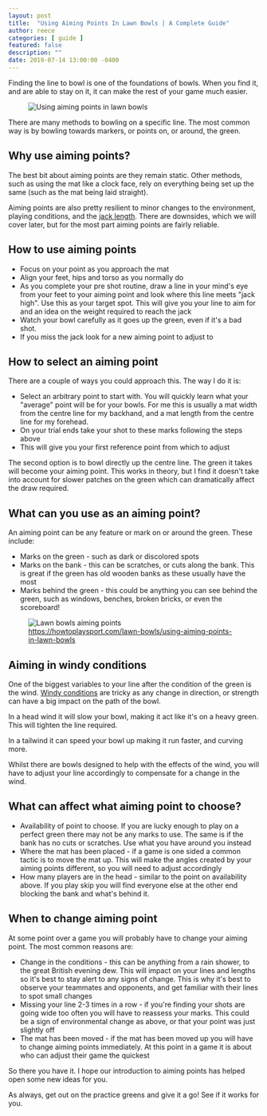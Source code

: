 ```yaml
---
layout: post
title:  "Using Aiming Points In Lawn Bowls | A Complete Guide"
author: reece
categories: [ guide ]
featured: false
description: ""
date: 2019-07-14 13:00:00 -0400
---
```

    

<!-- wp:paragraph -->
<p xmlns="http://www.w3.org/1999/xhtml">Finding the line to bowl is one of the foundations of bowls. When you find it, and are able to stay on it, it can make the rest of your game much easier.</p>
<!-- /wp:paragraph -->

<!-- wp:image {"id":317,"sizeSlug":"full","linkDestination":"none"} -->
<figure class="wp-block-image size-full"><img src="/img/posts/using-aiming-points-inlawn-bowls.jpg" alt="Using aiming points in lawn bowls" class="wp-image-317"/></figure>
<!-- /wp:image -->

<!-- wp:paragraph -->
<p>There are many methods to bowling on a specific line. The most common way is by bowling towards markers, or points on, or around, the green.</p>
<!-- /wp:paragraph -->

<!-- wp:heading -->
<h2><a href="#why-use-aiming-points"></a>Why use aiming points?</h2>
<!-- /wp:heading -->

<!-- wp:paragraph -->
<p>The best bit about aiming points are they remain static. Other methods, such as using the mat like a clock face, rely on everything being set up the same (such as the mat being laid straight).</p>
<!-- /wp:paragraph -->

<!-- wp:paragraph -->
<p>Aiming points are also pretty resilient to minor changes to the environment, playing conditions, and the <a href="https://www.jackhighbowls.com/help/how-do-you-judge-the-length-of-a-jack-in-lawn-bowls-a-complete-guide/">jack length</a>. There are downsides, which we will cover later, but for the most part aiming points are fairly reliable.</p>
<!-- /wp:paragraph -->

<!-- wp:heading -->
<h2><a href="#how-to-use-aiming-points"></a>How to use aiming points</h2>
<!-- /wp:heading -->

<!-- wp:list -->
<ul><!-- wp:list-item -->
<li>Focus on your point as you approach the mat</li>
<!-- /wp:list-item -->

<!-- wp:list-item -->
<li>Align your feet, hips and torso as you normally do</li>
<!-- /wp:list-item -->

<!-- wp:list-item -->
<li>As you complete your pre shot routine, draw a line in your mind's eye from your feet to your aiming point and look where this line meets "jack high". Use this as your target spot. This will give you your line to aim for and an idea on the weight required to reach the jack</li>
<!-- /wp:list-item -->

<!-- wp:list-item -->
<li>Watch your bowl carefully as it goes up the green, even if it's a bad shot.</li>
<!-- /wp:list-item -->

<!-- wp:list-item -->
<li>If you miss the jack look for a new aiming point to adjust to</li>
<!-- /wp:list-item --></ul>
<!-- /wp:list -->

<!-- wp:heading -->
<h2><a href="#how-to-select-an-aiming-point"></a>How to select an aiming point</h2>
<!-- /wp:heading -->

<!-- wp:paragraph -->
<p>There are a couple of ways you could approach this. The way I do it is:</p>
<!-- /wp:paragraph -->

<!-- wp:list -->
<ul><!-- wp:list-item -->
<li>Select an arbitrary point to start with. You will quickly learn what your "average" point will be for your bowls. For me this is usually a mat width from the centre line for my backhand, and a mat length from the centre line for my forehead.</li>
<!-- /wp:list-item -->

<!-- wp:list-item -->
<li>On your trial ends take your shot to these marks following the steps above</li>
<!-- /wp:list-item -->

<!-- wp:list-item -->
<li>This will give you your first reference point from which to adjust</li>
<!-- /wp:list-item --></ul>
<!-- /wp:list -->

<!-- wp:paragraph -->
<p>The second option is to bowl directly up the centre line. The green it takes will become your aiming point. This works in theory, but I find it doesn't take into account for slower patches on the green which can dramatically affect the draw required.</p>
<!-- /wp:paragraph -->

<!-- wp:heading -->
<h2><a href="#what-can-you-use-as-an-aiming-point"></a>What can you use as an aiming point?</h2>
<!-- /wp:heading -->

<!-- wp:paragraph -->
<p>An aiming point can be any feature or mark on or around the green. These include:</p>
<!-- /wp:paragraph -->

<!-- wp:list -->
<ul><!-- wp:list-item -->
<li>Marks on the green - such as dark or discolored spots</li>
<!-- /wp:list-item -->

<!-- wp:list-item -->
<li>Marks on the bank - this can be scratches, or cuts along the bank. This is great if the green has old wooden banks as these usually have the most</li>
<!-- /wp:list-item -->

<!-- wp:list-item -->
<li>Marks behind the green - this could be anything you can see behind the green, such as windows, benches, broken bricks, or even the scoreboard!</li>
<!-- /wp:list-item --></ul>
<!-- /wp:list -->

<!-- wp:image {"id":1651,"sizeSlug":"full","linkDestination":"none"} -->
<figure class="wp-block-image size-full"><img src="/img/posts/all-aiming-points.jpg" alt="Lawn bowls aiming points" class="wp-image-1651"/><figcaption class="wp-element-caption"><a href="https://howtoplaysport.com/lawn-bowls/using-aiming-points-in-lawn-bowls">https://howtoplaysport.com/lawn-bowls/using-aiming-points-in-lawn-bowls</a></figcaption></figure>
<!-- /wp:image -->

<!-- wp:heading -->
<h2><a href="#aiming-in-windy-conditions"></a>Aiming in windy conditions</h2>
<!-- /wp:heading -->

<!-- wp:paragraph -->
<p>One of the biggest variables to your line after the condition of the green is the wind. <a href="https://www.jackhighbowls.com/help/playing-lawn-bowls-in-windy-conditions/">Windy conditions</a> are tricky as any change in direction, or strength can have a big impact on the path of the bowl.</p>
<!-- /wp:paragraph -->

<!-- wp:paragraph -->
<p>In a head wind it will slow your bowl, making it act like it's on a heavy green. This will tighten the line required.</p>
<!-- /wp:paragraph -->

<!-- wp:paragraph -->
<p>In a tailwind it can speed your bowl up making it run faster, and curving more.</p>
<!-- /wp:paragraph -->

<!-- wp:paragraph -->
<p>Whilst there are bowls designed to help with the effects of the wind, you will have to adjust your line accordingly to compensate for a change in the wind.</p>
<!-- /wp:paragraph -->

<!-- wp:heading -->
<h2><a href="#what-can-affect-what-aiming-point-to-choose"></a>What can affect what aiming point to choose?</h2>
<!-- /wp:heading -->

<!-- wp:list -->
<ul><!-- wp:list-item -->
<li>Availability of point to choose. If you are lucky enough to play on a perfect green there may not be any marks to use. The same is if the bank has no cuts or scratches. Use what you have around you instead</li>
<!-- /wp:list-item -->

<!-- wp:list-item -->
<li>Where the mat has been placed - if a game is one sided a common tactic is to move the mat up. This will make the angles created by your aiming points different, so you will need to adjust accordingly</li>
<!-- /wp:list-item -->

<!-- wp:list-item -->
<li>How many players are in the head - similar to the point on availability above. If you play skip you will find everyone else at the other end blocking the bank and what's behind it.</li>
<!-- /wp:list-item --></ul>
<!-- /wp:list -->

<!-- wp:heading -->
<h2><a href="#when-to-change-aiming-point"></a>When to change aiming point</h2>
<!-- /wp:heading -->

<!-- wp:paragraph -->
<p>At some point over a game you will probably have to change your aiming point. The most common reasons are:</p>
<!-- /wp:paragraph -->

<!-- wp:list -->
<ul><!-- wp:list-item -->
<li>Change in the conditions - this can be anything from a rain shower, to the great British evening dew. This will impact on your lines and lengths so it's best to stay alert to any signs of change. This is why it's best to observe your teammates and opponents, and get familiar with their lines to spot small changes</li>
<!-- /wp:list-item -->

<!-- wp:list-item -->
<li>Missing your line 2-3 times in a row - if you're finding your shots are going wide too often you will have to reassess your marks. This could be a sign of environmental change as above, or that your point was just slightly off</li>
<!-- /wp:list-item -->

<!-- wp:list-item -->
<li>The mat has been moved - if the mat has been moved up you will have to change aiming points immediately. At this point in a game it is about who can adjust their game the quickest</li>
<!-- /wp:list-item --></ul>
<!-- /wp:list -->

<!-- wp:paragraph -->
<p>So there you have it. I hope our introduction to aiming points has helped open some new ideas for you.</p>
<!-- /wp:paragraph -->

<!-- wp:paragraph -->
<p>As always, get out on the practice greens and give it a go! See if it works for you.</p>
<!-- /wp:paragraph -->
    